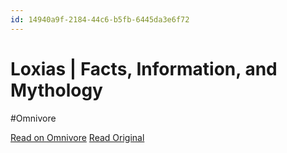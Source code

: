 ```yaml
---
id: 14940a9f-2184-44c6-b5fb-6445da3e6f72
---
```


# Loxias | Facts, Information, and Mythology
#Omnivore

[Read on Omnivore](https://omnivore.app/me/loxias-facts-information-and-mythology-18eaa24ccea)
[Read Original](https://pantheon.org/articles/l/loxias.html)

